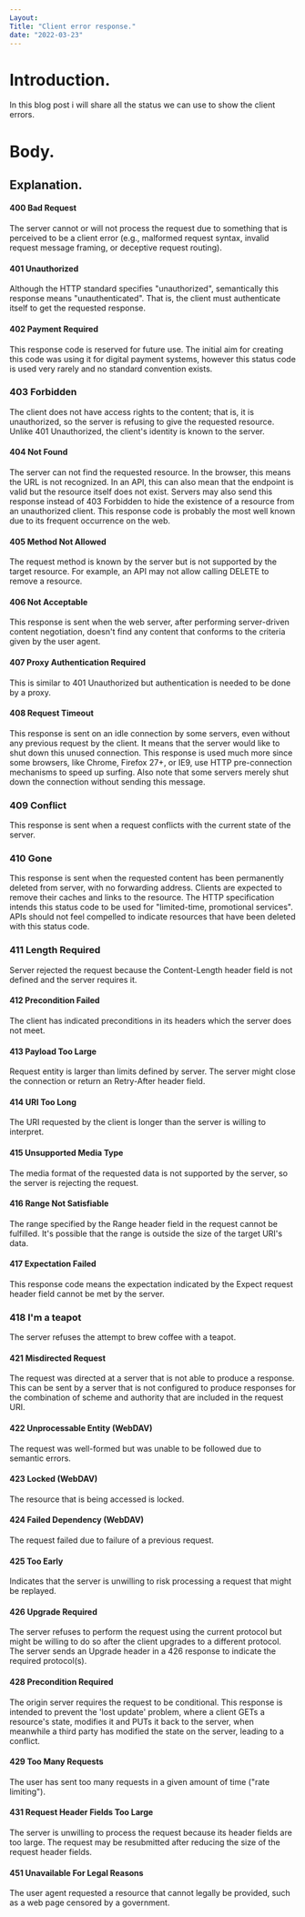 ```yaml
---
Layout: 
Title: "Client error response."
date: "2022-03-23"
---
```


# Introduction.

In this blog post i will share all the status we can use to show the client errors.

# Body.

## Explanation.

#### 400 Bad Request

The server cannot or will not process the request due to something that is perceived to be a client error (e.g., malformed request syntax, invalid request message framing, or deceptive request routing).

#### 401 Unauthorized

Although the HTTP standard specifies "unauthorized", semantically this response means "unauthenticated". That is, the client must authenticate itself to get the requested response.

#### 402 Payment Required 

This response code is reserved for future use. The initial aim for creating this code was using it for digital payment systems, however this status code is used very rarely and no standard convention exists.

### 403 Forbidden

The client does not have access rights to the content; that is, it is unauthorized, so the server is refusing to give the requested resource. Unlike 401 Unauthorized, the client's identity is known to the server.

#### 404 Not Found

The server can not find the requested resource. In the browser, this means the URL is not recognized. In an API, this can also mean that the endpoint is valid but the resource itself does not exist. Servers may also send this response instead of 403 Forbidden to hide the existence of a resource from an unauthorized client. This response code is probably the most well known due to its frequent occurrence on the web.

#### 405 Method Not Allowed

The request method is known by the server but is not supported by the target resource. For example, an API may not allow calling DELETE to remove a resource.

#### 406 Not Acceptable

This response is sent when the web server, after performing server-driven content negotiation, doesn't find any content that conforms to the criteria given by the user agent.

#### 407 Proxy Authentication Required

This is similar to 401 Unauthorized but authentication is needed to be done by a proxy.

#### 408 Request Timeout

This response is sent on an idle connection by some servers, even without any previous request by the client. It means that the server would like to shut down this unused connection. This response is used much more since some browsers, like Chrome, Firefox 27+, or IE9, use HTTP pre-connection mechanisms to speed up surfing. Also note that some servers merely shut down the connection without sending this message.

### 409 Conflict

This response is sent when a request conflicts with the current state of the server.

### 410 Gone

This response is sent when the requested content has been permanently deleted from server, with no forwarding address. Clients are expected to remove their caches and links to the resource. The HTTP specification intends this status code to be used for "limited-time, promotional services". APIs should not feel compelled to indicate resources that have been deleted with this status code.

### 411 Length Required

Server rejected the request because the Content-Length header field is not defined and the server requires it.

#### 412 Precondition Failed

The client has indicated preconditions in its headers which the server does not meet.

#### 413 Payload Too Large

Request entity is larger than limits defined by server. The server might close the connection or return an Retry-After header field.

#### 414 URI Too Long

The URI requested by the client is longer than the server is willing to interpret.

#### 415 Unsupported Media Type

The media format of the requested data is not supported by the server, so the server is rejecting the request.

#### 416 Range Not Satisfiable

The range specified by the Range header field in the request cannot be fulfilled. It's possible that the range is outside the size of the target URI's data.

#### 417 Expectation Failed

This response code means the expectation indicated by the Expect request header field cannot be met by the server.

### 418 I'm a teapot

The server refuses the attempt to brew coffee with a teapot.

#### 421 Misdirected Request

The request was directed at a server that is not able to produce a response. This can be sent by a server that is not configured to produce responses for the combination of scheme and authority that are included in the request URI.

#### 422 Unprocessable Entity (WebDAV)

The request was well-formed but was unable to be followed due to semantic errors.

#### 423 Locked (WebDAV)

The resource that is being accessed is locked.

#### 424 Failed Dependency (WebDAV)

The request failed due to failure of a previous request.

#### 425 Too Early 

Indicates that the server is unwilling to risk processing a request that might be replayed.

#### 426 Upgrade Required

The server refuses to perform the request using the current protocol but might be willing to do so after the client upgrades to a different protocol. The server sends an Upgrade header in a 426 response to indicate the required protocol(s).

#### 428 Precondition Required

The origin server requires the request to be conditional. This response is intended to prevent the 'lost update' problem, where a client GETs a resource's state, modifies it and PUTs it back to the server, when meanwhile a third party has modified the state on the server, leading to a conflict.

#### 429 Too Many Requests

The user has sent too many requests in a given amount of time ("rate limiting").


#### 431 Request Header Fields Too Large

The server is unwilling to process the request because its header fields are too large. The request may be resubmitted after reducing the size of the request header fields.

#### 451 Unavailable For Legal Reasons

The user agent requested a resource that cannot legally be provided, such as a web page censored by a government.
